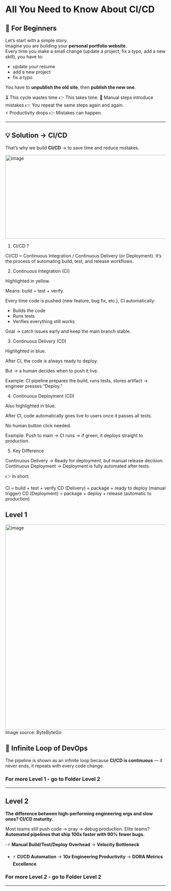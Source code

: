 # All You Need to Know About CI/CD

## 📖 For Beginners

Let’s start with a simple story.  
Imagine you are building your **personal portfolio website**.  
Every time you make a small change (update a project, fix a typo, add a new skill), you have to:
- update your resume  
- add a new project  
- fix a typo  

You have to **unpublish the old site**, then **publish the new one**.  

⏳ This cycle wastes time 👉 This takes time.
🚨 Manual steps introduce mistakes 👉 You repeat the same steps again and again.  
⚡ Productivity drops 👉 Mistakes can happen.  


---

## 💡 Solution → CI/CD
That’s why we build **CI/CD** → to save time and reduce mistakes.

<img width="1676" height="263" alt="image" src="https://github.com/user-attachments/assets/012c529d-d6da-4dc1-a2c6-9edd2286ff7b" />

1. CI/CD ?

CI/CD = Continuous Integration / Continuous Delivery (or Deployment).
It’s the process of automating build, test, and release workflows.

2. Continuous Integration (CI)

Highlighted in yellow.

Means: build + test + verify.

Every time code is pushed (new feature, bug fix, etc.), CI automatically:

- Builds the code
- Runs tests
- Verifies everything still works

Goal → catch issues early and keep the main branch stable.

3. Continuous Delivery (CD)

Highlighted in blue.

After CI, the code is always ready to deploy.

But → a human decides when to push it live.

Example: CI pipeline prepares the build, runs tests, stores artifact → engineer presses “Deploy.”

4. Continuous Deployment (CD)

Also highlighted in blue.

After CI, code automatically goes live to users once it passes all tests.

No human button click needed.

Example: Push to main → CI runs → if green, it deploys straight to production.

5. Key Difference

Continuous Delivery → Ready for deployment, but manual release decision.
Continuous Deployment → Deployment is fully automated after tests.

👉 In short:

CI = build + test + verify
CD (Delivery) = package + ready to deploy (manual trigger)
CD (Deployment) = package + deploy + release (automatic to production)



## Level 1
<img width="1051" height="644" alt="image" src="https://github.com/user-attachments/assets/ca245474-4931-43bf-b16f-da04b0544120" />
Image source: ByteByteGo

## 🔄 Infinite Loop of DevOps
The pipeline is shown as an infinite loop because **CI/CD is continuous** — it never ends, it repeats with every code change.

### For more Level 1 - go to Folder Level 2

---


## Level 2

**The difference between high-performing engineering orgs and slow ones? CI/CD maturity.**

Most teams still push code → pray → debug production. Elite teams? **Automated pipelines that ship 100x faster with 90% fewer bugs.**

-⚡ **Manual Build/Test/Deploy Overhead** → **Velocity Bottleneck**  
- ⚡ **CI/CD Automation** → **10x Engineering Productivity** → **DORA Metrics Excellence**

### For more Level 2 - go to Folder Level 2
---
